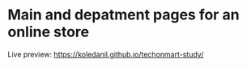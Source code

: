 # Main and depatment pages for an online store
Live preview: https://koledanil.github.io/techonmart-study/
